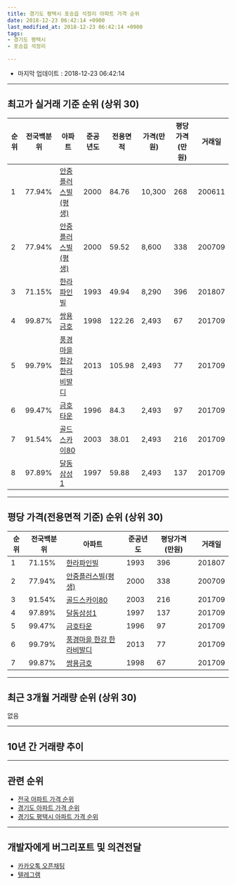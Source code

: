 ```yaml
---
title: 경기도 평택시 포승읍 석정리 아파트 가격 순위
date: 2018-12-23 06:42:14 +0900
last_modified_at: 2018-12-23 06:42:14 +0900
tags:
- 경기도 평택시
- 포승읍 석정리

---
```


* 마지막 업데이트 : 2018-12-23 06:42:14

---

## 최고가 실거래 기준 순위 (상위 30)


|순위|전국백분위|아파트|준공년도|전용면적|가격(만원)|평당가격(만원)|거래일|
|---|---|---|---|---|---|---|---|
|1|77.94%|[안중플러스빌(평생)](https://search.naver.com/search.naver?query=%EA%B2%BD%EA%B8%B0%EB%8F%84+%ED%8F%89%ED%83%9D%EC%8B%9C+%ED%8F%AC%EC%8A%B9%EC%9D%8D+%EC%84%9D%EC%A0%95%EB%A6%AC+%EC%95%88%EC%A4%91%ED%94%8C%EB%9F%AC%EC%8A%A4%EB%B9%8C%28%ED%8F%89%EC%83%9D%29)|2000|84.76|10,300|268|200611|
|2|77.94%|[안중플러스빌(평생)](https://search.naver.com/search.naver?query=%EA%B2%BD%EA%B8%B0%EB%8F%84+%ED%8F%89%ED%83%9D%EC%8B%9C+%ED%8F%AC%EC%8A%B9%EC%9D%8D+%EC%84%9D%EC%A0%95%EB%A6%AC+%EC%95%88%EC%A4%91%ED%94%8C%EB%9F%AC%EC%8A%A4%EB%B9%8C%28%ED%8F%89%EC%83%9D%29)|2000|59.52|8,600|338|200709|
|3|71.15%|[한라파인빌](https://search.naver.com/search.naver?query=%EA%B2%BD%EA%B8%B0%EB%8F%84+%ED%8F%89%ED%83%9D%EC%8B%9C+%ED%8F%AC%EC%8A%B9%EC%9D%8D+%EC%84%9D%EC%A0%95%EB%A6%AC+%ED%95%9C%EB%9D%BC%ED%8C%8C%EC%9D%B8%EB%B9%8C)|1993|49.94|8,290|396|201807|
|4|99.87%|[쌍용금호](https://search.naver.com/search.naver?query=%EA%B2%BD%EA%B8%B0%EB%8F%84+%ED%8F%89%ED%83%9D%EC%8B%9C+%ED%8F%AC%EC%8A%B9%EC%9D%8D+%EC%84%9D%EC%A0%95%EB%A6%AC+%EC%8C%8D%EC%9A%A9%EA%B8%88%ED%98%B8)|1998|122.26|2,493|67|201709|
|5|99.79%|[풍경마을 한강 한라비발디](https://search.naver.com/search.naver?query=%EA%B2%BD%EA%B8%B0%EB%8F%84+%ED%8F%89%ED%83%9D%EC%8B%9C+%ED%8F%AC%EC%8A%B9%EC%9D%8D+%EC%84%9D%EC%A0%95%EB%A6%AC+%ED%92%8D%EA%B2%BD%EB%A7%88%EC%9D%84+%ED%95%9C%EA%B0%95+%ED%95%9C%EB%9D%BC%EB%B9%84%EB%B0%9C%EB%94%94)|2013|105.98|2,493|77|201709|
|6|99.47%|[금호타운](https://search.naver.com/search.naver?query=%EA%B2%BD%EA%B8%B0%EB%8F%84+%ED%8F%89%ED%83%9D%EC%8B%9C+%ED%8F%AC%EC%8A%B9%EC%9D%8D+%EC%84%9D%EC%A0%95%EB%A6%AC+%EA%B8%88%ED%98%B8%ED%83%80%EC%9A%B4)|1996|84.3|2,493|97|201709|
|7|91.54%|[골드스카이80](https://search.naver.com/search.naver?query=%EA%B2%BD%EA%B8%B0%EB%8F%84+%ED%8F%89%ED%83%9D%EC%8B%9C+%ED%8F%AC%EC%8A%B9%EC%9D%8D+%EC%84%9D%EC%A0%95%EB%A6%AC+%EA%B3%A8%EB%93%9C%EC%8A%A4%EC%B9%B4%EC%9D%B480)|2003|38.01|2,493|216|201709|
|8|97.89%|[달동삼성1](https://search.naver.com/search.naver?query=%EA%B2%BD%EA%B8%B0%EB%8F%84+%ED%8F%89%ED%83%9D%EC%8B%9C+%ED%8F%AC%EC%8A%B9%EC%9D%8D+%EC%84%9D%EC%A0%95%EB%A6%AC+%EB%8B%AC%EB%8F%99%EC%82%BC%EC%84%B11)|1997|59.88|2,493|137|201709|


---

## 평당 가격(전용면적 기준) 순위 (상위 30)


|순위|전국백분위|아파트|준공년도|평당가격(만원)|거래일|
|---|---|---|---|---|---|
|1|71.15%|[한라파인빌](https://search.naver.com/search.naver?query=%EA%B2%BD%EA%B8%B0%EB%8F%84+%ED%8F%89%ED%83%9D%EC%8B%9C+%ED%8F%AC%EC%8A%B9%EC%9D%8D+%EC%84%9D%EC%A0%95%EB%A6%AC+%ED%95%9C%EB%9D%BC%ED%8C%8C%EC%9D%B8%EB%B9%8C)|1993|396|201807|
|2|77.94%|[안중플러스빌(평생)](https://search.naver.com/search.naver?query=%EA%B2%BD%EA%B8%B0%EB%8F%84+%ED%8F%89%ED%83%9D%EC%8B%9C+%ED%8F%AC%EC%8A%B9%EC%9D%8D+%EC%84%9D%EC%A0%95%EB%A6%AC+%EC%95%88%EC%A4%91%ED%94%8C%EB%9F%AC%EC%8A%A4%EB%B9%8C%28%ED%8F%89%EC%83%9D%29)|2000|338|200709|
|3|91.54%|[골드스카이80](https://search.naver.com/search.naver?query=%EA%B2%BD%EA%B8%B0%EB%8F%84+%ED%8F%89%ED%83%9D%EC%8B%9C+%ED%8F%AC%EC%8A%B9%EC%9D%8D+%EC%84%9D%EC%A0%95%EB%A6%AC+%EA%B3%A8%EB%93%9C%EC%8A%A4%EC%B9%B4%EC%9D%B480)|2003|216|201709|
|4|97.89%|[달동삼성1](https://search.naver.com/search.naver?query=%EA%B2%BD%EA%B8%B0%EB%8F%84+%ED%8F%89%ED%83%9D%EC%8B%9C+%ED%8F%AC%EC%8A%B9%EC%9D%8D+%EC%84%9D%EC%A0%95%EB%A6%AC+%EB%8B%AC%EB%8F%99%EC%82%BC%EC%84%B11)|1997|137|201709|
|5|99.47%|[금호타운](https://search.naver.com/search.naver?query=%EA%B2%BD%EA%B8%B0%EB%8F%84+%ED%8F%89%ED%83%9D%EC%8B%9C+%ED%8F%AC%EC%8A%B9%EC%9D%8D+%EC%84%9D%EC%A0%95%EB%A6%AC+%EA%B8%88%ED%98%B8%ED%83%80%EC%9A%B4)|1996|97|201709|
|6|99.79%|[풍경마을 한강 한라비발디](https://search.naver.com/search.naver?query=%EA%B2%BD%EA%B8%B0%EB%8F%84+%ED%8F%89%ED%83%9D%EC%8B%9C+%ED%8F%AC%EC%8A%B9%EC%9D%8D+%EC%84%9D%EC%A0%95%EB%A6%AC+%ED%92%8D%EA%B2%BD%EB%A7%88%EC%9D%84+%ED%95%9C%EA%B0%95+%ED%95%9C%EB%9D%BC%EB%B9%84%EB%B0%9C%EB%94%94)|2013|77|201709|
|7|99.87%|[쌍용금호](https://search.naver.com/search.naver?query=%EA%B2%BD%EA%B8%B0%EB%8F%84+%ED%8F%89%ED%83%9D%EC%8B%9C+%ED%8F%AC%EC%8A%B9%EC%9D%8D+%EC%84%9D%EC%A0%95%EB%A6%AC+%EC%8C%8D%EC%9A%A9%EA%B8%88%ED%98%B8)|1998|67|201709|


---

## 최근 3개월 거래량 순위 (상위 30)

없음

---

## 10년 간 거래량 추이


<div style="width:100%;">
    <canvas id="deal_progress" height="250"></canvas>
</div>

<script>
new Chart(document.getElementById("deal_progress"), {
    type: 'line',
    data: {
        labels: ['200812','200901','200902','200903','200904','200905','200906','200907','200908','200909','200910','200911','200912','201001','201002','201003','201004','201005','201006','201007','201008','201009','201010','201011','201012','201101','201102','201103','201104','201105','201106','201107','201108','201109','201110','201111','201112','201201','201202','201203','201204','201205','201206','201207','201208','201209','201210','201211','201212','201301','201302','201303','201304','201305','201306','201307','201308','201309','201310','201311','201312','201401','201402','201403','201404','201405','201406','201407','201408','201409','201410','201411','201412','201501','201502','201503','201504','201505','201506','201507','201508','201509','201510','201511','201512','201601','201602','201603','201604','201605','201606','201607','201608','201609','201610','201611','201612','201701','201702','201703','201704','201705','201706','201707','201708','201709','201710','201711','201712','201801','201802','201803','201804','201805','201806','201807','201808','201809','201810','201811','201812'],
        datasets: [{
            label: '실거래 수',
            pointRadius: 1,
            data: [0, 0, 0, 0, 0, 0, 0, 0, 0, 1, 0, 0, 0, 0, 1, 0, 0, 0, 0, 0, 0, 0, 0, 0, 0, 0, 0, 0, 0, 0, 0, 0, 0, 0, 0, 0, 0, 0, 0, 0, 0, 0, 0, 0, 1, 5, 0, 4, 7, 2, 0, 0, 1, 22, 3, 0, 0, 1, 1, 1, 0, 5, 1, 3, 3, 1, 0, 4, 7, 13, 7, 3, 3, 2, 1, 4, 2, 4, 2, 1, 0, 3, 0, 2, 1, 0, 2, 3, 2, 0, 2, 2, 1, 1, 1, 3, 0, 1, 1, 1, 0, 0, 1, 0, 2, 5, 0, 0, 1, 0, 0, 1, 0, 1, 1, 1, 2, 3, 0, 0, 0],
            borderColor: "rgba(255, 201, 14, 1)",
            backgroundColor: "rgba(255, 201, 14, 0.5)",
            fill: true,
        }]
    },
    options: {
        responsive: true,
        title: {
            display: true,
            text: '10년간 거래량 추이'
        },
        tooltips: {
            mode: 'index',
            intersect: false,
        },
        hover: {
            mode: 'nearest',
            intersect: true
        },
        scales: {
            xAxes: [{
                display: true,
                scaleLabel: {
                    display: true,
                    labelString: '년/월'
                }
            }],
            yAxes: [{
                display: true,
                ticks: {
                    suggestedMin: 0,
                },
                scaleLabel: {
                    display: true,
                    labelString: '실거래 수'
                }
            }]
        }
    }
});

</script>


---

## 관련 순위

- [전국 아파트 가격 순위](https://inasie.github.io/apt-ranking/전국)
- [경기도 아파트 가격 순위](https://inasie.github.io/apt-ranking/경기도)
- [경기도 평택시 아파트 가격 순위](https://inasie.github.io/apt-ranking/경기도-평택시)


---

## 개발자에게 버그리포트 및 의견전달

- [카카오톡 오픈채팅](https://open.kakao.com/o/gLJUAP4)
- [텔레그램](https://t.me/inasie)


